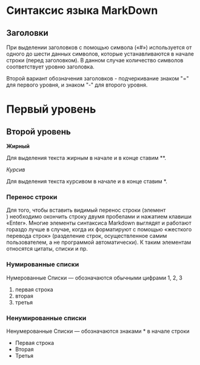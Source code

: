 # Синтаксис языка MarkDown

## Заголовки

 При выделении заголовков с помощью символа («#») используется от одного до шести данных символов, которые устанавливаются в начале строки (перед заголовком). В данном случае количество символов соответствует уровню заголовка.  

 Второй вариант обозначения заголовков - подчеркивание знаком "=" для первого уровня, и знаком "-" для второго уровня.

 Первый уровень
 ===== 
 Второй уровень  
 ---------  

 **Жирный**

 Для выделения текста жирным в начале и в конце ставим **.
 
*Курсив*

  Для выделения текста курсивом в начале и в конце ставим *.

  ### Перенос строки  

Для того, чтобы вставить видимый перенос строки (элемент <br/>) необходимо окончить строку двумя пробелами и нажатием клавиши «Enter». Многие элементы синтаксиса Markdown выглядят и работают гораздо лучше в случае, когда их форматируют с помощью «жесткого перевода строк» (разделение строк, осуществленное самим пользователем, а не программой автоматически). К таким элементам относятся цитаты, списки и пр.  

### Нумированные списки  

Нумерованные Списки —
обозначаются обычными
цифрами 1, 2, 3  
1. первая строка
2. вторая
3. третья  

### Ненумированные списки  

Ненумерованные Списки —
обозначаются знаками *
в начале строки
* Первая строка
* Вторая
* Третья  

